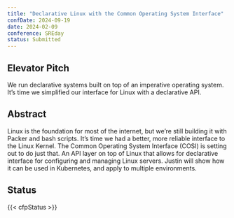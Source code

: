 ```yaml
---
title: "Declarative Linux with the Common Operating System Interface"
confDate: 2024-09-19
date: 2024-02-09
conference: SREday
status: Submitted
---
```


## Elevator Pitch

We run declarative systems built on top of an imperative operating system. It’s time we simplified our interface for Linux with a declarative API.

## Abstract

Linux is the foundation for most of the internet, but we’re still building it with Packer and bash scripts. It’s time we had a better, more reliable interface to the Linux Kernel. The Common Operating System Interface (COSI) is setting out to do just that. An API layer on top of Linux that allows for declarative interface for configuring and managing Linux servers. Justin will show how it can be used in Kubernetes, and apply to multiple environments.

## Status

{{< cfpStatus >}}

